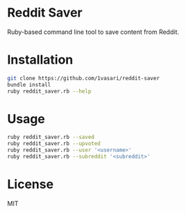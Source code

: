 # Reddit Saver

Ruby-based command line tool to save content from Reddit.

# Installation

```bash
git clone https://github.com/1vasari/reddit-saver
bundle install
ruby reddit_saver.rb --help
```

# Usage

```bash
ruby reddit_saver.rb --saved
ruby reddit_saver.rb --upvoted
ruby reddit_saver.rb --user '<username>'
ruby reddit_saver.rb --subreddit '<subreddit>'
```

# License

MIT
